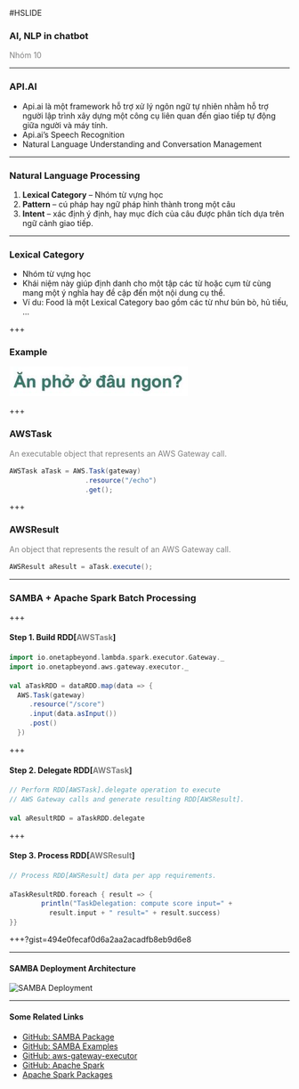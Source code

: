 #HSLIDE

### AI, NLP in chatbot
<!-- #### các vấn đề hiện đại trong công nghệ thông tin -->

<span style="color:gray">Nhóm 10</span>

---

### API.AI

  - Api.ai là một framework hỗ trợ xử lý ngôn ngữ tự nhiên nhằm hỗ trợ người lập trình xây dựng một công cụ liên quan đến giao tiếp tự động giữa người và máy tính.
  - Api.ai’s Speech Recognition
  - Natural Language Understanding and Conversation Management

---

### Natural Language Processing

<ol>
<li class="fragment" data-fragment-index="1"><span style="font-weight: bold">Lexical Category</span> – Nhóm từ vựng học</li>
<li class="fragment" data-fragment-index="2"><span style="font-weight: bold">Pattern</span> – cú pháp hay ngữ pháp hình thành trong một câu</li>
<li class="fragment" data-fragment-index="3"><span style="font-weight: bold">Intent</span> – xác định ý định, hay mục đích của câu được phân tích dựa trên ngữ cảnh giao tiếp.</li>
</ol>

---

### Lexical Category

- Nhóm từ vựng học
- Khái niệm này giúp định danh cho một tập các từ hoặc cụm từ cùng mang một ý nghĩa hay đề cập đến một nội dung cụ thể.
- Ví du: Food là một Lexical Category bao gồm các từ như bún bò, hủ tiếu, …

+++

### Example

![Example](assets/image01.jpg)

+++

### AWSTask

<span style="color:gray">An executable object that represents an AWS Gateway call.</span>

```Java
AWSTask aTask = AWS.Task(gateway)
                   .resource("/echo")
                   .get();

```

+++

### AWSResult

<span style="color:gray">An object that represents the result of an AWS Gateway call.</span>

```Java
AWSResult aResult = aTask.execute();
```

---

### SAMBA + Apache Spark Batch Processing

+++

#### Step 1. Build RDD[<span style="color:gray">AWSTask</span>]

```Scala
import io.onetapbeyond.lambda.spark.executor.Gateway._
import io.onetapbeyond.aws.gateway.executor._

val aTaskRDD = dataRDD.map(data => {
  AWS.Task(gateway)
     .resource("/score")
     .input(data.asInput())
     .post()
  })
```

+++

#### Step 2. Delegate RDD[<span style="color:gray">AWSTask</span>]

```Scala
// Perform RDD[AWSTask].delegate operation to execute
// AWS Gateway calls and generate resulting RDD[AWSResult].

val aResultRDD = aTaskRDD.delegate
```

+++

#### Step 3. Process RDD[<span style="color:gray">AWSResult</span>]

```Scala
// Process RDD[AWSResult] data per app requirements.

aTaskResultRDD.foreach { result => {
        println("TaskDelegation: compute score input=" +
          result.input + " result=" + result.success)
}}
```

+++?gist=494e0fecaf0d6a2aa2acadfb8eb9d6e8

---

#### SAMBA Deployment Architecture

![SAMBA Deployment](https://onetapbeyond.github.io/resource/img/samba/new-samba-deploy.jpg)

---

#### Some Related Links

- [GitHub: SAMBA Package](https://github.com/onetapbeyond/lambda-spark-executor)
- [GitHub: SAMBA Examples](https://github.com/onetapbeyond/lambda-spark-executor#samba-examples)
- [GitHub: aws-gateway-executor](https://github.com/onetapbeyond/aws-gateway-executor)
- [GitHub: Apache Spark](https://github.com/apache/spark)
- [Apache Spark Packages](https://spark-packages.org/package/onetapbeyond/lambda-spark-executor)
